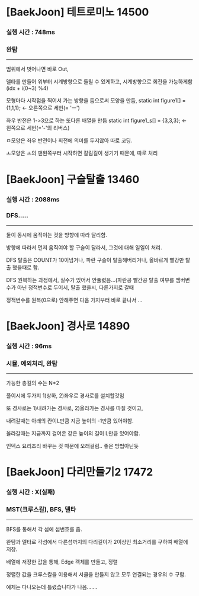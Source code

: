 # [BaekJoon] 테트로미노 14500 
### 실행 시간 : 748ms  
### 완탐

---

범위에서 벗어나면 바로 Out,

델타를 만들어 위부터 시계방향으로 돌릴 수 있게하고, 시계방향으로 회전을 가능하게함(idx + i(0~3) %4)

모형마다 시작점을 찍어서 가는 방향을 둠으로써 모양을 만듬, static int figure1[] = {1,1,1}; <- 오른쪽으로 세번(= 'ㅡ')

좌우 반전은 1->3으로 하는 또다른 배열을 만듬 static int figure1_s[] = {3,3,3}; <- 왼쪽으로 세번(='-'의 리버스)

ㅁ모양은 좌우 반전이나 회전에 의미를 두지않아 따로 코딩.

ㅗ모양은 ㅗ의 맨왼쪽부터 시작하면 갈림길이 생기기 때문에, 따로 처리

# [BaekJoon] 구슬탈출 13460
### 실행 시간 : 2088ms 
### DFS.....

---
둘이 동시에 움직이는 것을 방향에 따라 달리함.

방향에 따라서 먼저 움직여야 할 구슬이 달라서, 그것에 대해 일일이 처리.

DFS 탈출은 COUNT가 10이넘거나, 파란 구슬이 탈출해버리거나, 올바르게 빨강만 탈출 했을때로 함.

DFS 원복하는 과정에서, 실수가 있어서 안풀렸음...(파란공 빨간공 탈출 여부를 멤버변수가 아닌 정적변수로 두어서, 탈출 했을시, 다른가지로 갈때

정적변수를 원복(0으로) 안해주면 다음 가지부터 바로 끝나서 ...

# [BaekJoon] 경사로 14890
### 실행 시간 : 96ms 
### 시뮬, 예외처리, 완탐

---
가능한 총길의 수는 N*2

풀이시에 두가지 1)상하, 2)좌우로 경사로를 설치할것임

또 경사로는 1)내려가는 경사로, 2)올라가는 경사를 따질 것이고, 

내려갈때는 아래의 칸이L만큼 지금 높이의 -1만큼 있어야함.

올라갈때는 지금까지 걸어온 같은 높이의 길이 L만큼 있어야함.

인덱스 요리조리 바꾸는 것 때문에 오래걸림.. 좋은 방법아닌듯


# [BaekJoon] 다리만들기2 17472
### 실행 시간 : X(실패)
### MST(크루스칼), BFS, 델타

---
BFS를 통해서 각 섬에 섬번호를 줌.

완탐과 델타로 각섬에서 다른섬까지의 다리길이가 2이상인 최소거리를 구하여 배열에 저장.

배열에 저장한 값을 통해, Edge 객체를 만들고, 정렬

정렬한 값을 크루스칼을 이용해서 서클을 만들지 않고 모두 연결되는 경우의 수 구함.

예제는 다나오는데 틀렸습니다가 나옴.......

